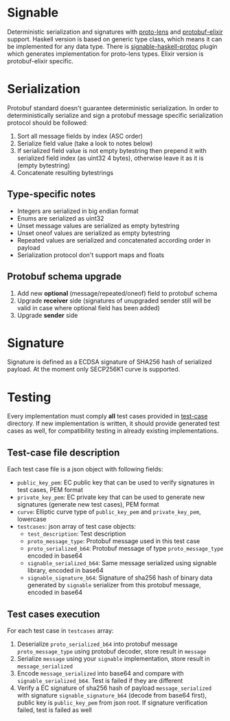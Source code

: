 # Signable

Deterministic serialization and signatures with [proto-lens](https://github.com/coingaming/proto-lens) and [protobuf-elixir](https://github.com/coingaming/protobuf-elixir) support. Haskell version is based on generic type class, which means it can be implemented for any data type. There is [signable-haskell-protoc](https://github.com/coingaming/signable/tree/master/haskell/signable-haskell-protoc) plugin which generates implementation for proto-lens types. Elixir version is protobuf-elixir specific.

# Serialization

Protobuf standard doesn't guarantee deterministic serialization.
In order to deterministically serialize and sign a protobuf message specific serialization protocol should be followed:

1) Sort all message fields by index (ASC order)
2) Serialize field value (take a look to notes below)
3) If serialized field value is not empty bytestring then prepend it with serialized field index (as uint32 4 bytes), otherwise leave it as it is (empty bytestring)
4) Concatenate resulting bytestrings

## Type-specific notes

- Integers are serialized in big endian format
- Enums are serialized as uint32
- Unset message values are serialized as empty bytestring
- Unset oneof values are serialized as empty bytestring
- Repeated values are serialized and concatenated according order in payload
- Serialization protocol don't support maps and floats

## Protobuf schema upgrade

1) Add new **optional** (message/repeated/oneof) field to protobuf schema
2) Upgrade **receiver** side (signatures of unupgraded sender still will be valid in case where optional field has been added)
3) Upgrade **sender** side

# Signature

Signature is defined as a ECDSA signature of SHA256 hash of serialized payload. At the moment only SECP256K1 curve is supported.

# Testing

Every implementation must comply **all** test cases provided in [test-case](https://github.com/coingaming/signable/tree/master/test-case) directory.
If new implementation is written, it should provide generated test cases as well, for compatibility testing in already existing implementations.

## Test-case file description
Each test case file is a json object with following fields:
* `public_key_pem`: EC public key that can be used to verify signatures in test cases, PEM format
* `private_key_pem`: EC private key that can be used to generate new signatures (generate new test cases), PEM format
* `curve`: Elliptic curve type of `public_key_pem` and `private_key_pem`, lowercase
* `testcases`: json array of test case objects:
   * `test_description`: Test description
   * `proto_message_type`: Protobuf message used in this test case
   * `proto_serialized_b64`: Protobuf message of type `proto_message_type` encoded in base64
   * `signable_serialized_b64`: Same message serialized using signable library, encoded in base64
   * `signable_signature_b64`: Signature of sha256 hash of binary data generated by `signable` serializer from this protobuf message, encoded in base64

## Test cases execution
For each test case in `testcases` array:
1. Deserialize `proto_serialized_b64` into protobuf message `proto_message_type` using protobuf decoder, store result in `message`
2. Serialize `message` using your `signable` implementation, store result in `message_serialized`
3. Encode `message_serialized` into base64 and compare with `signable_serialized_b64`. Test is failed if they are different
4. Verify a EC signature of sha256 hash of payload `message_serialized` with signature `signable_signature_b64` (decode from base64 first), public key is `public_key_pem` from json root. If signature verification failed, test is failed as well
